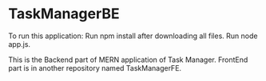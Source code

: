# TaskManagerBE
To run this application:
    Run npm install after downloading all files.
    Run node app.js.

This is the Backend part of MERN application of Task Manager. FrontEnd part is in another repository named TaskManagerFE.